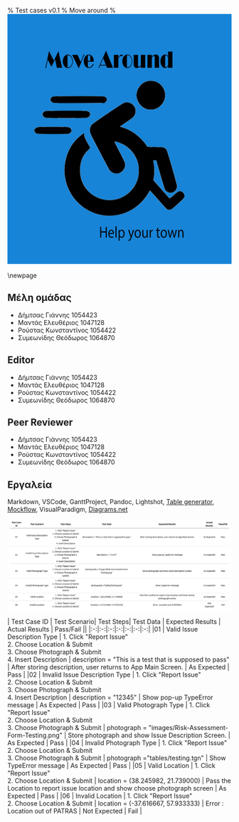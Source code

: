 % Test cases v0.1
% Move around
% ![](images/Logo.jpg)

\newpage

## Μέλη ομάδας
* Δήμτσας Γιάννης 1054423
* Μαντάς Ελευθέριος 1047128
* Ρούστας Κωνσταντίνος 1054422
* Συμεωνίδης Θεόδωρος 1064870

## Editor
* Δήμτσας Γιάννης 1054423
* Μαντάς Ελευθέριος 1047128
* Ρούστας Κωνσταντίνος 1054422
* Συμεωνίδης Θεόδωρος 1064870

## Peer Reviewer
* Δήμτσας Γιάννης 1054423
* Μαντάς Ελευθέριος 1047128
* Ρούστας Κωνσταντίνος 1054422
* Συμεωνίδης Θεόδωρος 1064870

## Εργαλεία
Markdown, VSCode, GanttProject, Pandoc, Lightshot, [Table generator](https://www.tablesgenerator.com/), [Mockflow](https://www.mockflow.com/), VisualParadigm, [Diagrams.net](https://app.diagrams.net/)

![Test Cases](/images/Test-Cases-v0.1.png)

|  Test Case ID |  Test Scenario| Test Steps| Test Data | Expected Results  |  Actual Results | Pass/Fail  ||
|:-:|:-:|:-:|:-:|:-:|:-:|:-:|
|01 |  Valid Issue Description Type | 1. Click "Report Issue" </br> 2. Choose Location & Submit </br> 3. Choose Photograph & Submit  </br> 4. Insert Description   | description = "This is a test that is supposed to pass" |  After storing description, user returns to App Main Screen. | As Expected  | Pass |
|02 |  Invalid Issue Description Type | 1. Click "Report Issue" </br> 2. Choose Location & Submit </br> 3. Choose Photograph & Submit  </br> 4. Insert Description   | description = "12345" |  Show pop-up TypeError message | As Expected  | Pass |
|03 |  Valid Photograph Type |  1. Click "Report Issue" </br> 2. Choose Location & Submit </br> 3. Choose Photograph & Submit | photograph = "images/Risk-Assessment-Form-Testing.png"  |  Store photograph and show Issue Description Screen. | As Expected  | Pass  |
|04   | Invalid Photograph Type  | 1. Click "Report Issue" </br> 2. Choose Location & Submit </br> 3. Choose Photograph & Submit  |  photograph ="tables/testing.tgn"  |  Show TypeError message | As Expected  | Pass  |
|05  |  Valid Location | 1. Click "Report Issue" </br> 2. Choose Location & Submit  | location = (38.245982, 21.739000)   | Pass the Location to report issue location and show choose photograph screen  | As Expected  | Pass  |
|06   |  Invalid Location |  1. Click "Report Issue" </br> 2. Choose Location & Submit   |  location = (-37.616667, 57.933333) |  Error : Location out of PATRAS |  Not Expected | Fail  |